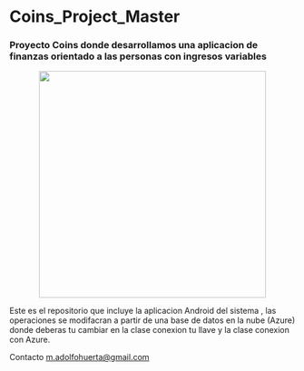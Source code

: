 # Coins_Project_Master

<h3>Proyecto Coins donde desarrollamos una aplicacion de finanzas orientado a las personas con ingresos variables</h3>

<div align="center">
  <img src="https://blogwave.herokuapp.com/img/coins1.jpg" width="400px" height="400px">
  </div>


Este es el repositorio que incluye la aplicacion Android del sistema , las operaciones se modifacran a partir de una base de datos en la nube 
(Azure) donde deberas tu cambiar en la clase conexion tu llave y la clase conexion con Azure.

Contacto m.adolfohuerta@gmail.com
